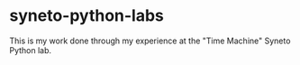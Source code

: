 # syneto-python-labs
This is my work done through my experience at the "Time Machine" Syneto Python lab.
